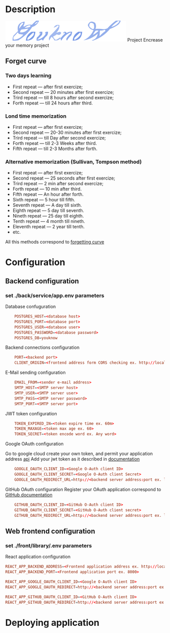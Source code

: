# Description

![YouknoW](https://github.com/murmilad/youknow/blob/main/front/library/public/images/logo_small.svg "") Project
Encrease your memory project

## Forget curve


### Two days learning
* First repeat — after first exercize;
* Second repeat — 20 minutes after first exercize;
* Trird repeat — till 8 hours after second exercize;
* Forth repeat — till 24 hours after third.
### Lond time memorization
* First repeat — after first exercize;
* Second repeat — 20-30 minutes after first exercize;
* Trird repeat — till Day  after second exercize;
* Forth repeat — till 2-3 Weeks after third.
* Fifth repeat — till 2-3 Months after forth.
### Alternative  memorization (Sullivan, Tompson method)
* First repeat — after first exercize;
* Second repeat — 25 seconds after first exercize;
* Trird repeat — 2 min after second exercize;
* Forth repeat — 10 min after third.
* Fifth repeat — An hour after forth.
* Sixth repeat — 5 hour till fifth.
* Seventh repeat — A day till sixth.
* Eighth repeat — 5 day till seventh.
* Nineth repeat — 25 day till eighth.
* Tenth repeat — 4 month till nineth.
* Eleventh repeat — 2 year till tenth.
* etc.

All this methods correspond to [forgetting curve](https://en.wikipedia.org/wiki/Forgetting_curve)

# Configuration

## Backend configuration

### set ./back/service/app.env parameters

Database confuguration

```conf
    POSTGRES_HOST=<database host>
    POSTGRES_PORT=<database port>
    POSTGRES_USER=<database user>
    POSTGRES_PASSWORD=<database password>
    POSTGRES_DB=youknow
```

Backend connections configuration
```conf
    PORT=<backend port>
    CLIENT_ORIGIN=<frontend address form CORS checking ex. http://localhost:3001>
```

E-Mail sending configuration
```conf
    EMAIL_FROM=<sender e-mail address>
    SMTP_HOST=<SMTP server host>
    SMTP_USER=<SMTP server user>
    SMTP_PASS=<SMTP server password>
    SMTP_PORT=<SMTP server port>
```

JWT token configuration
```conf
    TOKEN_EXPIRED_IN=<token expire time ex. 60m>
    TOKEN_MAXAGE=<token max age ex. 60>
    TOKEN_SECRET=<token encode word ex. Any word>
```


Google OAuth configuration

Go to google cloud create your own token, and permit your application address [api](https://console.cloud.google.com/apis/)
Add your jwt token as it described in [documentation](https://blog.logrocket.com/guide-adding-google-login-react-app/#acquiring-google-client-id-project)

```conf
    GOOGLE_OAUTH_CLIENT_ID=<Google O-Auth client ID>
    GOOGLE_OAUTH_CLIENT_SECRET=<Google O-Auth client Secret>
    GOOGLE_OAUTH_REDIRECT_URL=http://<backend server address:port ex. localhost:8000>/api/sessions/oauth/google
```

GitHub OAuth configuration
Register your OAuth application correspond to [GitHub documentation](https://docs.github.com/en/apps/oauth-apps/building-oauth-apps/authorizing-oauth-apps#web-application-flow)

```conf
    GITHUB_OAUTH_CLIENT_ID=<GitHub O-Auth client ID>
    GITHUB_OAUTH_CLIENT_SECRET=<GitHub O-Auth client secret>
    GITHUB_OAUTH_REDIRECT_URL=http://<backend server address:port ex. localhost:8000>/api/sessions/oauth/github
```
## Web frontend configuration

### set ./front/library/.env parameters

React application configuration
```conf
REACT_APP_BACKEND_ADDRESS=<Frontend application address ex. http://localhost>
REACT_APP_BACKEND_PORT=<Frontend application port ex. 8000>
```

```conf
REACT_APP_GOOGLE_OAUTH_CLIENT_ID=<Google O-Auth client ID>
REACT_APP_GOOGLE_OAUTH_REDIRECT=http://<backend server address:port ex. localhost:8000>/api/sessions/oauth/google
```

```conf
REACT_APP_GITHUB_OAUTH_CLIENT_ID=<GitHub O-Auth client ID>
REACT_APP_GITHUB_OAUTH_REDIRECT=http://<backend server address:port ex. localhost:8000>/api/sessions/oauth/github
```

# Deploying application